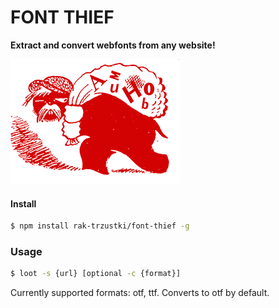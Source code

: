 # FONT THIEF
**Extract and convert webfonts from any website!**

![kohlenklau](kohlenklau.png)


#### Install

```bash
$ npm install rak-trzustki/font-thief -g
```

### Usage

```bash
$ loot -s {url} [optional -c {format}]
```

Currently supported formats: otf, ttf.
Converts to otf by default.
